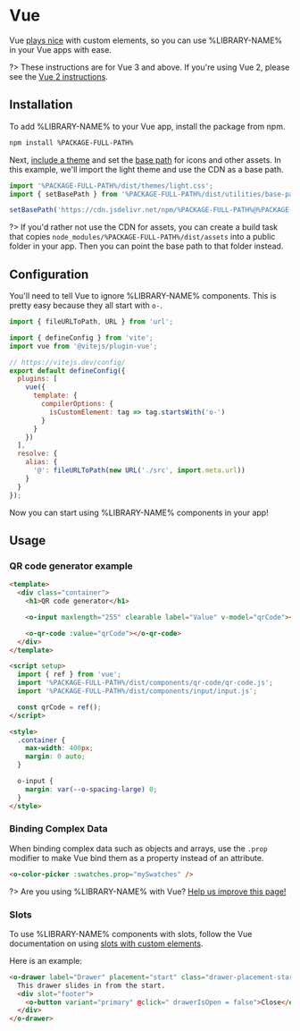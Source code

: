 # Vue

Vue [plays nice](https://custom-elements-everywhere.com/#vue) with custom elements, so you can use %LIBRARY-NAME% in your Vue apps with ease.

?> These instructions are for Vue 3 and above. If you're using Vue 2, please see the [Vue 2 instructions](/frameworks/vue-2).

## Installation

To add %LIBRARY-NAME% to your Vue app, install the package from npm.

```bash
npm install %PACKAGE-FULL-PATH%
```

Next, [include a theme](/getting-started/themes) and set the [base path](/getting-started/installation#setting-the-base-path) for icons and other assets. In this example, we'll import the light theme and use the CDN as a base path.

```jsx
import '%PACKAGE-FULL-PATH%/dist/themes/light.css';
import { setBasePath } from '%PACKAGE-FULL-PATH%/dist/utilities/base-path';

setBasePath('https://cdn.jsdelivr.net/npm/%PACKAGE-FULL-PATH%@%PACKAGE-VERSION%/dist/');
```

?> If you'd rather not use the CDN for assets, you can create a build task that copies `node_modules/%PACKAGE-FULL-PATH%/dist/assets` into a public folder in your app. Then you can point the base path to that folder instead.

## Configuration

You'll need to tell Vue to ignore %LIBRARY-NAME% components. This is pretty easy because they all start with `o-`.

```js
import { fileURLToPath, URL } from 'url';

import { defineConfig } from 'vite';
import vue from '@vitejs/plugin-vue';

// https://vitejs.dev/config/
export default defineConfig({
  plugins: [
    vue({
      template: {
        compilerOptions: {
          isCustomElement: tag => tag.startsWith('o-')
        }
      }
    })
  ],
  resolve: {
    alias: {
      '@': fileURLToPath(new URL('./src', import.meta.url))
    }
  }
});
```

Now you can start using %LIBRARY-NAME% components in your app!

## Usage

### QR code generator example

```html
<template>
  <div class="container">
    <h1>QR code generator</h1>

    <o-input maxlength="255" clearable label="Value" v-model="qrCode"></o-input>

    <o-qr-code :value="qrCode"></o-qr-code>
  </div>
</template>

<script setup>
  import { ref } from 'vue';
  import '%PACKAGE-FULL-PATH%/dist/components/qr-code/qr-code.js';
  import '%PACKAGE-FULL-PATH%/dist/components/input/input.js';

  const qrCode = ref();
</script>

<style>
  .container {
    max-width: 400px;
    margin: 0 auto;
  }

  o-input {
    margin: var(--o-spacing-large) 0;
  }
</style>
```

### Binding Complex Data

When binding complex data such as objects and arrays, use the `.prop` modifier to make Vue bind them as a property instead of an attribute.

```html
<o-color-picker :swatches.prop="mySwatches" />
```

?> Are you using %LIBRARY-NAME% with Vue? [Help us improve this page!](%REPO-URL%/blob/next/docs/frameworks/vue.md)

### Slots

To use %LIBRARY-NAME% components with slots, follow the Vue documentation on using [slots with custom elements](https://vuejs.org/guide/extras/web-components.html#building-custom-elements-with-vue).

Here is an example:

```html
<o-drawer label="Drawer" placement="start" class="drawer-placement-start" :open="drawerIsOpen">
  This drawer slides in from the start.
  <div slot="footer">
    <o-button variant="primary" @click=" drawerIsOpen = false">Close</o-button>
  </div>
</o-drawer>
```
